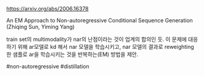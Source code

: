 https://arxiv.org/abs/2006.16378

An EM Approach to Non-autoregressive Conditional Sequence Generation (Zhiqing Sun, Yiming Yang)

train set의 multimodality가 nar의 난점이라는 것이 업계의 합의인 듯. 이 문제에 대응하기 위해 ar모델로 kd 해서 nar 모델을 학습시키고, nar 모델의 결과로 reweighting한 샘플로 ar을 학습시키는 것을 반복하는(EM) 방법을 제안.

#non-autoregressive #distillation 